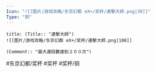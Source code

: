 ```yaml
---
Icon: "![[图片/游戏攻略/东京幻都 eX+/奖杯/連擊大師.png|30]]"
Type: "铜"
---
```

```ad-common-bronze-trophy
title: (Title:: "連擊大師")
![[图片/游戏攻略/东京幻都 eX+/奖杯/連擊大師.png|100]]

(Comment:: "最大連段數達到２００次")
```

#东京幻都/奖杯 #奖杯 #奖杯/铜

